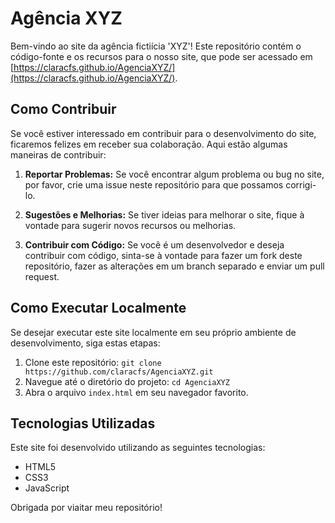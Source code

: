 # Agência XYZ 

Bem-vindo ao site da agência fictiícia 'XYZ'! Este repositório contém o código-fonte e os recursos para o nosso site, que pode ser acessado em [https://claracfs.github.io/AgenciaXYZ/](https://claracfs.github.io/AgenciaXYZ/).

## Como Contribuir

Se você estiver interessado em contribuir para o desenvolvimento do site, ficaremos felizes em receber sua colaboração. Aqui estão algumas maneiras de contribuir:

1. **Reportar Problemas:** Se você encontrar algum problema ou bug no site, por favor, crie uma issue neste repositório para que possamos corrigi-lo.

2. **Sugestões e Melhorias:** Se tiver ideias para melhorar o site, fique à vontade para sugerir novos recursos ou melhorias.

3. **Contribuir com Código:** Se você é um desenvolvedor e deseja contribuir com código, sinta-se à vontade para fazer um fork deste repositório, fazer as alterações em um branch separado e enviar um pull request.

## Como Executar Localmente

Se desejar executar este site localmente em seu próprio ambiente de desenvolvimento, siga estas etapas:

1. Clone este repositório: `git clone https://github.com/claracfs/AgenciaXYZ.git`
2. Navegue até o diretório do projeto: `cd AgenciaXYZ`
3. Abra o arquivo `index.html` em seu navegador favorito.

## Tecnologias Utilizadas

Este site foi desenvolvido utilizando as seguintes tecnologias:

- HTML5
- CSS3
- JavaScript

Obrigada por viaitar meu repositório!
